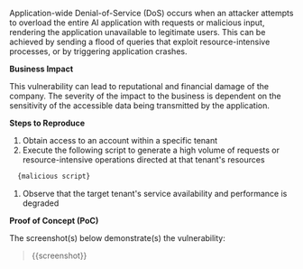 Application-wide Denial-of-Service (DoS) occurs when an attacker attempts to overload the entire AI application with requests or malicious input, rendering the application unavailable to legitimate users. This can be achieved by sending a flood of queries that exploit resource-intensive processes, or by triggering application crashes.

**Business Impact**

This vulnerability can lead to reputational and financial damage of the company. The severity of the impact to the business is dependent on the sensitivity of the accessible data being transmitted by the application.

**Steps to Reproduce**

1. Obtain access to an account within a specific tenant
1. Execute the following script to generate a high volume of requests or resource-intensive operations directed at that tenant's resources

```python
  {malicious script}
```

1. Observe that the target tenant's service availability and performance is degraded

**Proof of Concept (PoC)**

The screenshot(s) below demonstrate(s) the vulnerability:
>
> {{screenshot}}
